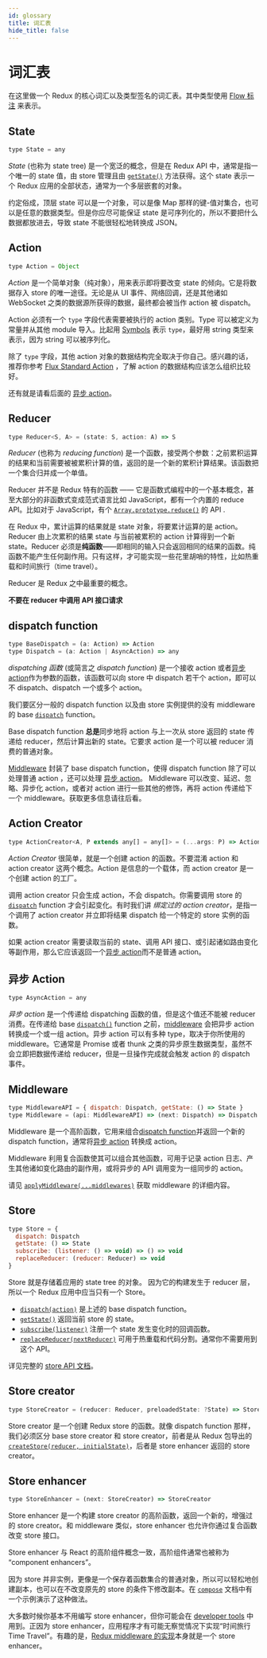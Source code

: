 ```yaml
---
id: glossary
title: 词汇表
hide_title: false
---
```


# 词汇表

在这里做一个 Redux 的核心词汇以及类型签名的词汇表。其中类型使用 [Flow 标注](https://flowtype.org/docs/quick-reference.html) 来表示。

## State

```js
type State = any
```

_State_ (也称为 state tree) 是一个宽泛的概念，但是在 Redux API 中，通常是指一个唯一的 state 值，由 store 管理且由 [`getState()`](api/Store.md#getState) 方法获得。这个 state 表示一个 Redux 应用的全部状态，通常为一个多层嵌套的对象。

约定俗成，顶层 state 可以是一个对象，可以是像 Map 那样的键-值对集合，也可以是任意的数据类型。但是你应尽可能保证 state 是可序列化的，所以不要把什么数据都放进去，导致 state 不能很轻松地转换成 JSON。

## Action

```js
type Action = Object
```

_Action_ 是一个简单对象（纯对象），用来表示即将要改变 state 的倾向。它是将数据存入 store 的唯一途径。无论是从 UI 事件、网络回调，还是其他诸如 WebSocket 之类的数据源所获得的数据，最终都会被当作 action 被 dispatch。

Action 必须有一个 `type` 字段代表需要被执行的 action 类别。Type 可以被定义为常量并从其他 module 导入。比起用 [Symbols](https://developer.mozilla.org/en/docs/Web/JavaScript/Reference/Global_Objects/Symbol) 表示 `type`，最好用 string 类型来表示，因为 string 可以被序列化。

除了 `type` 字段，其他 action 对象的数据结构完全取决于你自己。感兴趣的话，推荐你参考 [Flux Standard Action](https://github.com/acdlite/flux-standard-action) ，了解 action 的数据结构应该怎么组织比较好。

还有就是请看后面的 [异步 action](#异步-action)。

## Reducer

```js
type Reducer<S, A> = (state: S, action: A) => S
```

_Reducer_ (也称为 _reducing function_) 是一个函数，接受两个参数：之前累积运算的结果和当前需要被被累积计算的值，返回的是一个新的累积计算结果。该函数把一个集合归并成一个单值。

Reducer 并不是 Redux 特有的函数 —— 它是函数式编程中的一个基本概念，甚至大部分的非函数式变成范式语言比如 JavaScript，都有一个内置的 reduce API。比如对于 JavaScript，有个 [`Array.prototype.reduce()`](https://developer.mozilla.org/en-US/docs/Web/JavaScript/Reference/Global_Objects/Array/Reduce) 的 API .

在 Redux 中，累计运算的结果就是 state 对象，将要累计运算的是 action。Reducer 由上次累积的结果 state 与当前被累积的 action 计算得到一个新 state。Reducer 必须是**纯函数**——即相同的输入只会返回相同的结果的函数。纯函数不能产生任何副作用。只有这样，才可能实现一些花里胡哨的特性，比如热重载和时间旅行（time travel）。

Reducer 是 Redux 之中最重要的概念。

**不要在 reducer 中调用 API 接口请求**

## dispatch function

```js
type BaseDispatch = (a: Action) => Action
type Dispatch = (a: Action | AsyncAction) => any
```

_dispatching 函数_ (或简言之 _dispatch function_) 是一个接收 action 或者[异步 action](#异步-action)作为参数的函数，该函数可以向 store 中 dispatch 若干个 action，即可以不 dispatch、dispatch 一个或多个 action。

我们要区分一般的 dispatch function 以及由 store 实例提供的没有 middleware 的 base [`dispatch`](api/Store.md#dispatch) function。

Base dispatch function **总是**同步地将 action 与上一次从 store 返回的 state 传递给 reducer，然后计算出新的 state。它要求 action 是一个可以被 reducer 消费的普通对象。

[Middleware](#middleware) 封装了 base dispatch function，使得 dispatch function 除了可以处理普通 action ，还可以处理 [异步 action](#异步-action)。 Middleware 可以改变、延迟、忽略、异步化 action，或者对 action 进行一些其他的修饰，再将 action 传递给下一个 middleware。获取更多信息请往后看。

## Action Creator

```js
type ActionCreator<A, P extends any[] = any[]> = (...args: P) => Action | AsyncAction
```

_Action Creator_ 很简单，就是一个创建 action 的函数。不要混淆 action 和 action creator 这两个概念。Action 是信息的一个载体，而 action creator 是一个创建 action 的工厂。

调用 action creator 只会生成 action，不会 dispatch。你需要调用 store 的 [`dispatch`](api/Store.md#dispatch) function 才会引起变化。有时我们讲 _绑定过的 action creator_，是指一个调用了 action creator 并立即将结果 dispatch 给一个特定的 store 实例的函数。

如果 action creator 需要读取当前的 state、调用 API 接口、或引起诸如路由变化等副作用，那么它应该返回一个[异步 action](#异步-action)而不是普通 action。

## 异步 Action

```js
type AsyncAction = any
```

_异步 action_ 是一个传递给 dispatching 函数的值，但是这个值还不能被 reducer 消费。在传递给 base [`dispatch()`](api/Store.md#dispatchaction) function 之前，[middleware](#middleware) 会把异步 action 转换成一个或一组 action。异步 action 可以有多种 type，取决于你所使用的 middleware。它通常是 Promise 或者 thunk 之类的异步原生数据类型，虽然不会立即把数据传递给 reducer，但是一旦操作完成就会触发 action 的 dispatch 事件。

## Middleware

```js
type MiddlewareAPI = { dispatch: Dispatch, getState: () => State }
type Middleware = (api: MiddlewareAPI) => (next: Dispatch) => Dispatch
```

Middleware 是一个高阶函数，它用来组合[dispatch function](#dispatching-function)并返回一个新的 dispatch function，通常将[异步 action](#异步-action) 转换成 action。

Middleware 利用复合函数使其可以组合其他函数，可用于记录 action 日志、产生其他诸如变化路由的副作用，或将异步的 API 调用变为一组同步的 action。

请见 [`applyMiddleware(...middlewares)`](./api/applyMiddleware.md) 获取 middleware 的详细内容。

## Store

```js
type Store = {
  dispatch: Dispatch
  getState: () => State
  subscribe: (listener: () => void) => () => void
  replaceReducer: (reducer: Reducer) => void
}
```

Store 就是存储着应用的 state tree 的对象。
因为它的构建发生于 reducer 层，所以一个 Redux 应用中应当只有一个 Store。

- [`dispatch(action)`](api/Store.md#dispatchaction) 是上述的 base dispatch function。
- [`getState()`](api/Store.md#getState) 返回当前 store 的 state。
- [`subscribe(listener)`](api/Store.md#subscribelistener) 注册一个 state 发生变化时的回调函数。
- [`replaceReducer(nextReducer)`](api/Store.md#replacereducernextreducer) 可用于热重载和代码分割。通常你不需要用到这个 API。

详见完整的 [store API 文档](api/Store.md#dispatchaction)。

## Store creator

```js
type StoreCreator = (reducer: Reducer, preloadedState: ?State) => Store
```

Store creator 是一个创建 Redux store 的函数。就像 dispatch function 那样，我们必须区分 base store creator 和 store creator，前者是从 Redux 包导出的 [`createStore(reducer, initialState)`](api/createStore.md)，后者是 store enhancer 返回的 store creator。

## Store enhancer

```js
type StoreEnhancer = (next: StoreCreator) => StoreCreator
```

Store enhancer 是一个构建 store creator 的高阶函数，返回一个新的，增强过的 store creator。和 middleware 类似，store enhancer 也允许你通过复合函数改变 store 接口。

Store enhancer 与 React 的高阶组件概念一致，高阶组件通常也被称为 “component enhancers”。

因为 store 并非实例，更像是一个保存着函数集合的普通对象，所以可以轻松地创建副本，也可以在不改变原先的 store 的条件下修改副本。在 [`compose`](api/compose.md) 文档中有一个示例演示了这种做法。

大多数时候你基本不用编写 store enhancer，但你可能会在 [developer tools](https://github.com/reduxjs/redux-devtools) 中用到。正因为 store enhancer，应用程序才有可能无察觉情况下实现“时间旅行 Time Travel”。有趣的是，[Redux middleware 的实现](api/applyMiddleware.md)本身就是一个 store enhancer。
